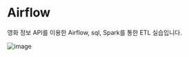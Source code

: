 # Airflow
영화 정보 API를 이용한 Airflow, sql, Spark를 통한 ETL 실습입니다.

![image](https://github.com/user-attachments/assets/b37f03d3-e2c0-41d6-a5e8-615517ff3d4d)

